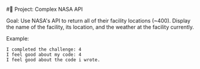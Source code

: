 #🚀 Project: Complex NASA API

Goal: Use NASA's API to return all of their facility locations (~400). Display the name of the facility, its location, and the weather at the facility currently. 

Example:
```
I completed the challenge: 4
I feel good about my code: 4
I feel good about the code i wrote.
```
